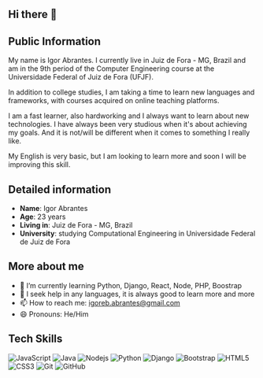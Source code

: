 ## Hi there 👋

<!--
**IgorAbrantes1/igorabrantes1** is a ✨ _special_ ✨ repository because its `README.md` (this file) appears on your GitHub profile.

Here are some ideas to get you started:

* 🔭 I’m currently working on ...
* 🌱 I’m currently learning ...
* 👯 I’m looking to collaborate on ...
* 🤔 I’m looking for help with ...
* 💬 Ask me about ...
* 📫 How to reach me: ...
* 😄 Pronouns: ...
* ⚡ Fun fact: ...

-->

## Public Information

My name is Igor Abrantes. I currently live in Juiz de Fora - MG, Brazil and am in the 9th period of the Computer Engineering course at the Universidade Federal of Juiz de Fora (UFJF).

In addition to college studies, I am taking a time to learn new languages and frameworks, with courses acquired on online teaching platforms.

I am a fast learner, also hardworking and I always want to learn about new technologies. I have always been very studious when it's about achieving my goals. And it is not/will be different when it comes to something I really like.

My English is very basic, but I am looking to learn more and soon I will be improving this skill.

## Detailed information

* **Name**: Igor Abrantes
* **Age**: 23 years
* **Living in**: Juiz de Fora - MG, Brazil
* **University**: studying Computational Engineering in Universidade Federal de Juiz de Fora

## More about me

* 🌱 I’m currently learning Python, Django, React, Node, PHP, Boostrap
* 🤔 I seek help in any languages, it is always good to learn more and more
* 📫 How to reach me: igoreb.abrantes@gmail.com
* 😄 Pronouns: He/Him

## Tech Skills

![JavaScript](https://img.shields.io/badge/-JavaScript-black?style=flat-square&logo=javascript)
![Java](https://img.shields.io/badge/-Java-yellow?style=flat-square&logo=java)
![Nodejs](https://img.shields.io/badge/NodeJs-339933.svg?logo=node.js&logoColor=white)
![Python](https://img.shields.io/badge/-Python-yellow?style=flat-square&logo=python)
![Django](https://img.shields.io/badge/-django-green?style=flat-square&logo=django)
![Bootstrap](https://img.shields.io/badge/-Bootstrap-563D7C?style=flat-square&logo=bootstrap)
![HTML5](https://img.shields.io/badge/-HTML5-E34F26?style=flat-square&logo=html5&logoColor=white)
![CSS3](https://img.shields.io/badge/-CSS3-1572B6?style=flat-square&logo=css3)
![Git](https://img.shields.io/badge/-Git-black?style=flat-square&logo=git)
![GitHub](https://img.shields.io/badge/-GitHub-181717?style=flat-square&logo=github)
